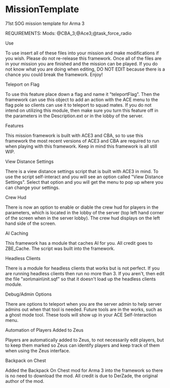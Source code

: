 # MissionTemplate
71st SOG mission template for Arma 3

REQUIREMENTS: Mods: @CBA_3;@Ace3;@task_force_radio

Use

To use insert all of these files into your mission and make modifications if you wish. Please do not re-release this framework. Once all of the files are in your mission you are finished and the mission can be played. If you do not know what you are doing when editing, DO NOT EDIT because there is a chance you could break the framework. Enjoy!

Teleport on Flag

To use this feature place down a flag and name it "teleportFlag". Then the framework can use this object to add an action with the ACE menu to the flag pole so clients can use it to teleport to squad mates. If you do not intend on utilizing this module, then make sure you turn this feature off in the parameters in the Description.ext or in the lobby of the server.

Features

This mission framework is built with ACE3 and CBA, so to use this framework the most recent versions of ACE3 and CBA are required to run when playing with this framework. Keep in mind this framework is all still WIP.

View Distance Settings

There is a view distance settings script that is built with ACE3 in mind. To use the script self-interact and you will see an option called "View Distance Settings". Select that option and you will get the menu to pop up where you can change your settings.

Crew Hud

There is now an option to enable or diable the crew hud for players in the parameters, which is located in the lobby of the server (top left hand corner of the screen when in the server lobby). The crew hud displays on the left hand side of the screen.

AI Caching

This framework has a module that caches AI for you. All credit goes to ZBE_Cache. The script was built into the framework.

Headless Clients

There is a module for headless clients that works but is not perfect. If you are running headless clients then run no more than 3. If you aren't, then edit the file "xon\main\init.sqf" so that it doesn't load up the headless clients module.

Debug/Admin Options

There are options to teleport when you are the server admin to help server admins out when that tool is needed. Future tools are in the works, such as a ghost mode tool. These tools will show up in your ACE Self-Interaction menu.

Automation of Players Added to Zeus

Players are automatically added to Zeus, to not necessarily edit players, but to keep them marked so Zeus can identify players and keep track of them when using the Zeus interface.

Backpack on Chest

Added the Backpack On Chest mod for Arma 3 into the framework so there is no need to download the mod. All credit is due to DerZade, the original author of the mod.
